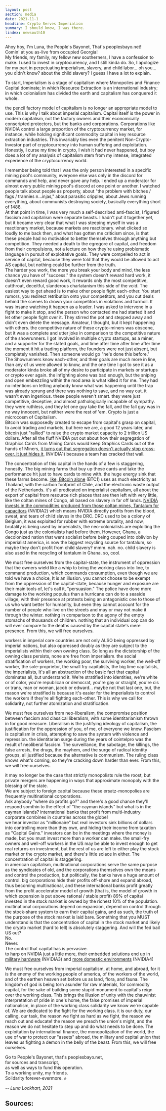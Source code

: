 ```yaml
---
layout: post
section: media
date: 2021-11-1
headline: Crypto Serves Imperialism
summary: I should know, I was there.
lindex: newsouth10
---
```

Ahoy hoy, I'm Luna, the People's Bayonet, That's peoplesbayo.net!  
Comin' at you as-live from occupied Georgia!  
My friends, my family, my fellow new southerners, I have a confession to make. I used to invest in cryptocurrency, and I still kinda do. So, I apologize for my part in perpetuating imperialism, slavery, and child labor... oh you... you didn't know? about the child slavery? I guess I have a lot to explain.

To start, Imperialism is a stage of capitalism where Monopolies and Finance Capital dominate; in which Resource Extraction is an international industry; in which colonialism has divided the earth and capitalism has conquered it whole.

the pencil factory model of capitalism is no longer an appropriate model to use. This is why I talk about imperial capitalism. Capital itself is the power in modern capitalism, not the factory owners and their economically conscripted protectors, but the banks and corporations.
Corporations like NVIDIA control a large proportion of the cryptocurrency market, for instance, while holding significant commodity capital in key resource extraction industries.
This invariably ties even the penitent Non-Crypto-Investor part of cryptocurrency into human suffering and exploitation.
Honestly, I curse my time in crypto, I wish it had never happened, but boy does a lot of my analysis of capitalism stem from my intense, integrated experience of the cryptocurrency world.

I remember being told that I was the only person interested in a specific mining pool's community, everyone else was only in the discord for commands and help, and never gave any help. I ended up a moderator for almost every public mining pool's discord at one point or another. I watched people talk about people as property, about "the problem with bitches / fags / trannies n...injas," about parasitic cripples, about Jews running everything, about communists destroying society, basically everything short of 1488.  
At that point in time, I was very much a self-described anti-fascist, I figured fascism and capitalism were separate beasts. I hadn't put it together yet, but it became very clear that what I was steeping myself in was a reactionary market, because markets are reactionary. what clicked so loudly to me back then, and what has gotten me criticism since, is that these people had no motivation to better themselves through anything but competition. They needed a death to the egregore of capital, and freedom from their compulsions, not a lecture on how they're using problematic language in pursuit of exploitative goals. They were compelled to act in service of capital, because they were told that they would be allowed to act AS capital, but nothing could be further from the truth.  
The harder you work, the more you break your body and mind, the less chance you have of "success." the system doesn't reward hard work, it doesn't even reward good work, it rewards only the most competitive, cutthroat, deceitful, slanderous charlatanism this side of the void. The easiest way to get ahead is to make other people fight each-other. You start rumors, you redirect retribution onto your competitors, and you cut deals behind the scenes to drown your competitors in violations and turmoil.
It was insane watching it happen as a leader.
I was asked to intervene in a fight to make it stop, and the person who contacted me had started it and let other people fight over it. They stirred the pot and stepped away and didn't even delete the message. Amateur, I thought, but it kept happening with others. the competitive nature of these crypto-miners was obscene, but it was a complete and utter joke in comparison to the competitive nature of the showrunners. I got involved in multiple crypto startups, as a miner, and a supporter for the stated goals, and time after time after time after time the moment it hit a trading platform, the founders were not just absent, but completely vanished. Then someone would go "he's done this before."  
The Showrunners know each-other, and their goals are much more in line, than any of us were allowed to know, and the one time I got to see it as a moderator kinda broke all of my desire to participate in markets or startups or crypto ever again. the infighting alone was bad enough, but the sniping and open embezzling within the mod area is what killed it for me. They had no intentions on letting anybody know what was happening until the trap was already sprung and there was nothing to save, and no way out. it wasn't even ingenious. these people weren't smart. they were just competitive, deceptive, and almost pathologically incapable of sympathy. they were ruthless, and they let one guy take the fall, and the fall guy was in no way innocent, but neither were the rest of 'em. Crypto is just a microcosm of Capitalism.  
Bitcoin was supposedly created to escape from capital's grasp on capital, to avoid trading and markets, but here we are, a good 12 years later, and bitcoin just "rallied" to raise the crypto market capacity to 2 trillion US dollars.
After all the fluff NVIDIA put out about how their segregation of Graphics Cards from Mining Cards would keep Graphics Cards out of the hands of Miners, [it turns out that segregation doesn't actually stop cross-over, it just hides it,][NVIDIA1] (NVIDIA1) because a team has cracked that wall.

The concentration of this capital in the hands of a few is staggering, honestly. The big mining farms that buy up these cards and take the performance hit just to have cards to mine with. the huge energy sink that these farms become. [like, Bitcoin alone][BTC1] (BTC1) uses as much electricity as Thailand, with the carbon footprint of Chile, and the electronic waste output of the Netherlands. it's all predicated on imperialist capitalism, all about the export of capital from resource rich places that are then left with very little, like the coltan mines of Congo, all based on slavery in far off lands.
[NVIDIA invests in the commodities produced from those coltan mines, Tantalum for capacitors][NVIDIA2] (NVIDIA2) which means NVIDIA directly profits from the blood, sweat, and tears of child slaves in the DRC.
DRC used to be a colony of Belgium, it was exploited for rubber with extreme brutality, and now, brutality is being used by imperialists, the neo-colonialists are exploiting the Congo just as the colonialists had before them.
However, Ghana, a decolonized nation that went socialist before being couped into oblivion by imperialist america, is now the biggest recycling source for tantalum, so maybe they don't profit from child slavery? mmm. nah. no. child slavery is also used in the recycling of tantalum in Ghana. so, cool.

We must free ourselves from the capital-state, the instrument of oppression that the owners wield like a whip to bring the working class into line, to command production, which commands consumption, even though we are told we have a choice, It is an illusion. you cannot choose to be exempt from the oppression of the capital-state, because hunger and exposure are their main tools of, let's call it, "persuasion." The police have done more damage to the working populus than a hurricane can do to a seaside village, with their presence at protests being an antagonistic one to those of us who want better for humanity, but even they cannot account for the number of people who live on the streets and may or may not make it through the winter. nothing in comparison to the agony of the empty stomachs of thousands of children. nothing that an individual cop can do will ever compare to the deaths caused by the capital state's mere presence. From this, we will free ourselves.

workers in imperial core countries are not only ALSO being oppressed by imperial nations, but also oppressed doubly as they are subject to the imperialists within their own owning class. So long as the dictatorship of the owning class persists, none are free from imperialism. the social stratification of workers, the working poor, the surviving worker, the well-off worker, the sole-proprietor, the small fry capitalists, the big time capitalists, the imperialists, It's all an abstraction of the basic fact that capital dominates all, but understand it. We're stratified into identities, we're white or of color, you're republican or democrat, you're gay or straight, you're cis or trans, man or woman, jacob or edward... maybe not that last one, but, the reason we're stratified is because it's easier for the imperialists to control the workers if they're all fighting each-other. This is why we call for solidarity, not further atomization and stratification.

We must free ourselves from neo-liberalism, the compromise position between fascism and classical liberalism, with some identitarianism thrown in for good measure. Liberalism is the justifying ideology of capitalism, the justification for the oppression of you, of me, of everyone we know. Fascism is capitalism in crisis, attempting to save the system with violence and repression. the identitarian surge during the years of cointelpro was the result of neoliberal fascism. The surveillance, the sabotage, the killings, the false arrests, the drugs, the mayhem, and the surge of radical identity groups, all justified because the alternative is communism. The ruling class knows what's coming, so they're cracking down harder than ever. From this, we will free ourselves.

it may no longer be the case that strictly monopolists rule the roost, but private mergers are happening in ways that approximate monopoly with the blessing of the state.  
We are subject to foreign capital because these ersatz-monopolies are frequently multinational corporations.  
Ask anybody "where do profits go?" and there's a good chance they'll respond somthin to the effect of "the cayman islands" but what is in the cayman islands? international banks that profit from multi-industry corporate combines in countries across the globe!  
we hear investor as "millionaire" but real investors sink billions of dollars into controlling more than they own, and hiding their income from taxation as "Capital Gains." investors can be in the meetings where the money is made, but you must invest more than a worker can make. the small-fry owners and well-off workers in the US may be able to invest enough to get real returns on investment, but the rest of us are left to either play the stock market or the crypto market, and there's little solace in either. The concentration of capital is staggering.  
in american capitalism, multinational corporations serve the same purpose as the syndicates of old, and the corporations themselves own the means and control the production, but politically, the banks have a huge amount of control. big corporations hide their profits off-shore and expand abroad, thus becoming multinational, and these international banks profit greatly from the profit accelerator model of growth (that is, the model of growth in which expansion is put above rational / stable profit)
89% of capital invested in the stock market is owned by the richest 10% of the population. multinational corporations depend on expansion, depend on control through the stock-share system to earn their capital gains, and as such, the truth of the purpose of the stock market is laid bare. Something that you MUST understand is that the concentration of capital in the stock market and likely the crypto market (hard to tell) is absolutely staggering.
And will the fed bail US out?  
No.  
Never.  
The control that capital has is pervasive.  
to harp on NVIDIA just a little more, their embedded solutions end up in [military hardware][NVIDIA3] (NVIDIA3) and [more domestic environments][NVIDIA4] (NVIDIA4)

We must free ourselves from imperial capitalism, at home, and abroad, for it is the enemy of the working people of america, of the workers of the world, and of the earthen heaven set before us as land, flora, and fauna. The kingdom of god is being torn asunder for raw materials, for commodity capital, for the sake of building some stupid monument to capital's reign over the working class. This brings the illusion of unity with the chauvinist interpretation of pride in one's home, the false promises of imperial nationalism, in place of the working class solidarity we know we're capable of. We are dedicated to the fight for the working class. it is our duty, our calling, our task, the reason we fight as hard as we fight, the reason we reach out and educate! the reason we preach the union's might, and the reason we do not hesitate to step up and do what needs to be done. The exploitation by international finance, the monopolization of the world, the use of war to protect our "assets" abroad, the military and capital union that leaves us fighting a demon in the belly of the beast. From this, we will free ourselves.

Go to People's Bayonet, that's peoplesbayo.net,  
for sources and transcript,  
as well as ways to fund this operation.  
To a working unity, my friends.  
Solidarity forever-evermore. ✊

*-- Luna Lockhart, 2021*

## Sources:

[BTC1]: https://digiconomist.net/bitcoin-energy-consumption

[NVIDIA1]: https://www.pcgamer.com/nvidias-mining-limiter-hacked-lhr-gpus-now-70-effective/

[NVIDIA2]: https://www.investors.com/news/nvidia-stock-wows-wall-street-esg-investing-fans-best-esg-stock/

[NVIDIA3]: https://militaryembedded.com/unmanned/isr/nvidia-hardware-partner-and-embedded-computing-supplier-connect-tech-acquired-by-heico

[NVIDIA4]: https://www.nvidia.com/en-us/industries/public-sector/
